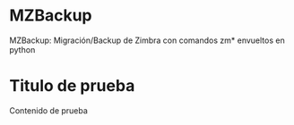 MZBackup
========

MZBackup: Migración/Backup de Zimbra con comandos zm* envueltos en python

Titulo de prueba
=======
Contenido de prueba
